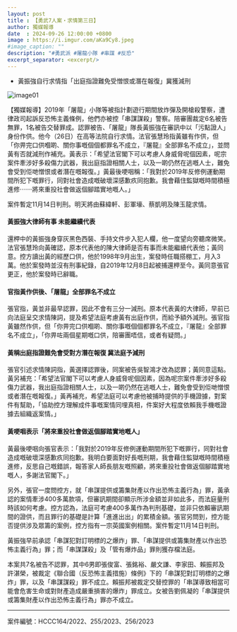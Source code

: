 ```yaml
---
layout: post
title : 【勇武7人案・求情第三日】
author: 獨媒報導
date  : 2024-09-26 12:00:00 +0800
image : https://i.imgur.com/aKa9Cy8.jpeg
#image_caption: ""
description: "#勇武派 #屠龍小隊 #串謀 #反恐"
excerpt_separator: <excerpt/>
---
```


- 黃振強自行求情指「出庭指證難免受憎恨或潛在報復」冀獲減刑

<excerpt/>

![image01](https://i.imgur.com/AKtahPt.png)

【獨媒報導】2019年「屠龍」小隊等被指計劃遊行期間放炸彈及開槍殺警察，遭律政司起訴反恐怖主義條例，他們亦被控「串謀謀殺」警察。陪審團裁定6名被告無罪，1名被告交替罪成。認罪被告、「屠龍」隊長黃振強在審訊中以「污點證人」身份作供。他今（26日）在高等法院自行求情。法官張慧玲指黃雖有作供，但「你畀完口供嗰啲、關你事嘅個個都罪名不成立，『屠龍』全部罪名不成立」，並問黃有否就減刑作補充。黃表示：「希望法官閣下可以考慮人身威脅呢個因素，呢宗案件牽涉好多殺傷力武器，我出庭指證相關人士，以及一啲仍然在逃嘅人士，難免會受到佢哋憎恨或者潛在嘅報復。」黃最後哽咽稱：「我對於2019年反修例運動期間所犯下嘅罪行，同對社會造成嘅破壞深感歉疚同抱歉。我會藉住監獄嘅時間積極進修⋯⋯將來重投社會做返個腳踏實地嘅人。」

案件暫定11月14日判刑。明天將由蘇緯軒、彭軍壕、蔡凱明及陳玉龍求情。

#### 黃振強大律師有事 未能繼續代表

還柙中的黃振強身穿灰黑色西裝、手持文件步入犯人欄，他一度望向旁聽席微笑。法官張慧玲向黃確認，原本代表他的陳大律師是否有事而未能繼續代表他；黃同意。控方讀出黃的經歷口供，他於1998年9月出生，案發時任職搭棚工，月入3萬。他於案發時並沒有刑事紀錄，自2019年12月8日起被捕還柙至今。黃同意張官更正，他於案發時已辭職。

#### 官指黃作供後、「屠龍」全部罪名不成立

張官指，黃並非最早認罪，因此不會有三分一減刑。原本代表黃的大律師，早前已向法庭呈交求情陳詞，提及希望法庭考慮黃有出庭作供，而給予額外減刑。張官指黃雖然作供，但「你畀完口供嗰啲、關你事嘅個個都罪名不成立，『屠龍』全部罪名不成立」，「你畀咗兩個星期嘅口供，陪審團唔信，或者有疑問。」

#### 黃稱出庭指證難免會受對方潛在報復 冀法庭予減刑

張官引述求情陳詞指，黃選擇認罪後，同案被告吳智鴻才改為認罪；黃同意這點。黃另補充：「希望法官閣下可以考慮人身威脅呢個因素，因為呢宗案件牽涉好多殺傷力武器，我出庭指證相關人士，以及一啲仍然在逃嘅人士，難免會受到佢哋憎恨或者潛在嘅報復。」黃再補充，希望法庭可以考慮他被捕時提供的手機證據，對案件有幫助，「協助控方理解成件事嘅案情同埋真相，件案好大程度依賴我手機嘅證據去組織返案情。」

#### 黃哽咽表示「將來重投社會做返個腳踏實地嘅人」

黃最後哽咽向張官表示：「我對於2019年反修例運動期間所犯下嘅罪行，同對社會造成嘅破壞深感歉疚同抱歉。我明白要面對好長嘅刑期，我會藉住監獄嘅時間積極進修，反思自己嘅錯誤，報答家人師長朋友嘅照顧，將來重投社會做返個腳踏實地嘅人，多謝法官閣下。」

另外，張官一度問控方，就「串謀提供或籌集財產以作出恐怖主義行為」罪，黃承認的案情牽涉400多萬款項，但審訊期間卻顯示所涉金額並非如此多，而法庭量刑時該如何考慮。控方認為，法庭可考慮400多萬作為判刑基礎，並非只依賴審訊期間的證供，而且罪行的基礎是計算「進進出出」的累積金額。張官另問到，控方能否提供涉及眾籌的案例，控方指有一宗英國案例相關。案件暫定11月14日判刑。

黃振強早前承認「串謀犯對訂明標的之爆炸」罪、「串謀提供或籌集財產以作出恐怖主義行為」罪；而「串謀謀殺」及「管有爆炸品」罪則獲存檔法庭。

本案共7名被告不認罪，其中6男即張俊富、張銘裕、嚴文謙、李家田、賴振邦及許湛榮，被裁定《聯合國（反恐怖主義措施）條例》下的「串謀犯對訂明標的之爆炸」罪，以及「串謀謀殺」罪不成立。賴振邦被裁定交替控罪的「串謀導致相當可能會危害生命或對財產造成嚴重損害的爆炸」罪成立。女被告劉佩凝的「串謀提供或籌集財產以作出恐怖主義行為」罪亦不成立。

---

案件編號：HCCC164/2022、255/2023、256/2023

